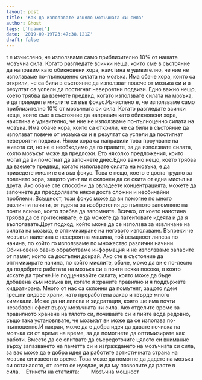 ```yaml
---
layout: post
title: 'Как да използвате изцяло мозъчната си сила'
author: Ghost
tags: ['huawei']
date: '2019-09-19T23:47:38.121Z'
draft: false
---
```


t е изчислено, че използваме само приблизително 10% от нашата мозъчна сила. Когато разгледате всички неща, които сме в състояние да направим като обикновени хора, наистина е удивително, че ние не използваме по-пълноценно силата на мозъка. Има обаче хора, които са открили, че са били в състояние да използват повече от мозъка си и в резултат са успели да постигнат невероятни подвизи. Едно важно нещо, което трябва да вземете предвид, когато използвате силата на мозъка, е да приведете мислите си във фокус.Изчислено е, че използваме само приблизително 10% от мозъчната си сила. Когато разгледате всички неща, които сме в състояние да направим като обикновени хора, наистина е удивително, че ние не използваме по-пълноценно силата на мозъка. Има обаче хора, които са открили, че са били в състояние да използват повече от мозъка си и в резултат са успели да постигнат невероятни подвизи. Някои хора са направили това проучване на живота си, но не е необходимо да го правите, за да използвате силата, която мозъкът може да предложи. Ето няколко предложения, които могат да ви помогнат да започнете днес.Едно важно нещо, което трябва да вземете предвид, когато използвате силата на мозъка, е да приведете мислите си във фокус. Това е нещо, което е доста трудно за повечето хора, защото умът ви е склонен да се скита от една мисъл на друга. Ако обаче сте способни да овладеете концентрацията, можете да започнете да преодолявате някои доста сложни и необичайни проблеми. Всъщност, този фокус може да ви помогне по много различни начини, от идеята за изобретения до пълното запомняне на почти всичко, което трябва да запомните. Всичко, от което наистина трябва да се притеснявате, е да можете да патентовате идеята и да я възползвате.Друг подход, който може да се използва за извличане на силата на мозъка, е оптимизиране на неговото използване. Въпреки че мозъкът наистина е невероятна машина, той всъщност липсва по начина, по който го използваме по множество различни начини. Обикновено бавно обработваме информация и не използваме запасите от памет, които са достъпни докрай. Ако сте в състояние да оптимизирате начина, по който мислите, обаче, може да ви е по-лесно да подобрите работата на мозъка си в почти всяка посока, в която искате да тръгне.Не подценявайте силата, която може да бъде добавена към мозъка ви, когато я храните правилно и я поддържате хидратирана. Много от нас са склонни да помътнят, защото ядем грешни видове храни, като преработена захар и твърде много химикали. Може да ни липсва и хидратация, която ще има почти незабавен ефект върху мозъчната ни сила. Ако отделите време за правилното хранене на тялото си, почивайте си и пийте вода редовно, също така установявате, че мозъкът ви може да се използва по-пълноценно.И накрая, може да е добра идея да давате почивка на мозъка си от време на време, за да помогнете да оптимизирате как работи. Вместо да се опитвате да съсредоточите цялото си внимание върху запазването на паметта си и изграждането на мозъчната си сила, за вас може да е добра идея да работите артистичната страна на мозъка си известно време. Това може да помогне да дадете на мозъка си останалото, от което се нуждае, и да му позволите да расте в сила.    Етикети на статията:        Мозъчна мощност

